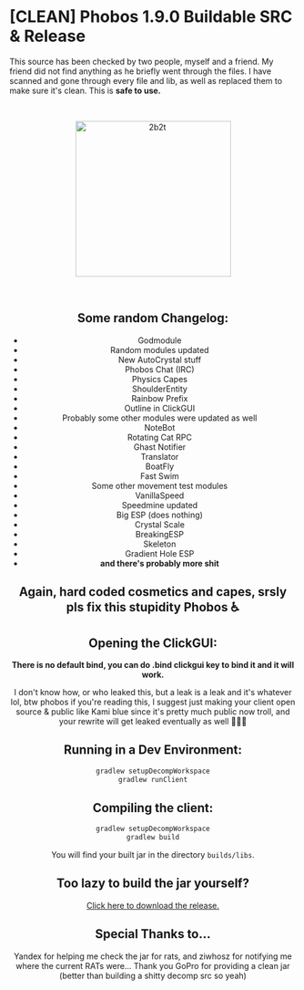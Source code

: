 # [CLEAN] Phobos 1.9.0 Buildable SRC & Release

This source has been checked by two people, myself and a friend. My friend did not find anything as he briefly went through the files. I have scanned and gone through every file and lib, as well as replaced them to make sure it's clean. This is **safe to use.**

<div align="center">
  <br />
  <p>
    <a href="https://discord.gg/mWjPzp6mzs"><img src="https://images-ext-2.discordapp.net/external/8vkrj73wbL-US7CQ2UexT4ihFbcH6AGf-USl__danmM/%3Fsize%3D256/https/cdn.discordapp.com/avatars/540212584356249601/e7f1fd88c1f50069a4066a2b74665a3f.png" width="273" alt="2b2t" /></a>
  </p>
  <br/>


## Some random Changelog:
- Godmodule
- Random modules updated
- New AutoCrystal stuff
- Phobos Chat (IRC)
- Physics Capes
- ShoulderEntity
- Rainbow Prefix
- Outline in ClickGUI
- Probably some other modules were updated as well
- NoteBot
- Rotating Cat RPC
- Ghast Notifier
- Translator
- BoatFly
- Fast Swim
- Some other movement test modules
- VanillaSpeed
- Speedmine updated
- Big ESP (does nothing)
- Crystal Scale
- BreakingESP
- Skeleton
- Gradient Hole ESP
- **and there's probably more shit**

## Again, hard coded cosmetics and capes, srsly pls fix this stupidity Phobos ♿

## Opening the ClickGUI:

**There is no default bind, you can do .bind clickgui key to bind it and it will work.**

I don't know how, or who leaked this, but a leak is a leak and it's whatever lol, btw phobos if you're reading this, I suggest just making your client open source & public like Kami blue since it's pretty much public now troll, and your rewrite will get leaked  eventually as well 🤪🤪🤪

## Running in a Dev Environment:
```gradle
gradlew setupDecompWorkspace
gradlew runClient
```

## Compiling the client:
```gradle
gradlew setupDecompWorkspace
gradlew build
```
You will find your built jar in the directory `builds/libs`.

## Too lazy to build the jar yourself?

[Click here to download the release.](https://github.com/Hqrion/Phobos-1.9.0-BUILDABLE-SRC/releases/download/1.9.0/Phobos-1.9.0-Release.jar)

## Special Thanks to...
Yandex for helping me check the jar for rats, and ziwhosz for notifying me where the current RATs were... 
Thank you GoPro for providing a clean jar (better than building a shitty decomp src so yeah)
